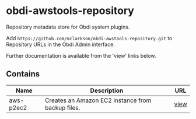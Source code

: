 # obdi-awstools-repository
Repository metadata store for Obdi system plugins.

Add `https://github.com/mclarkson/obdi-awstools-repository.git` to Repository URLs in the Obdi Admin interface.

Further documentation is available from the 'view' links below.

## Contains

|        Name          |  Description     |        URL                                                   |
|----------------------|------------------|--------------------------------------------------------------|
| aws-p2ec2   | Creates an Amazon EC2 instance from backup files. | [view](https://github.com/mclarkson/obdi-aws-p2ec2) |

